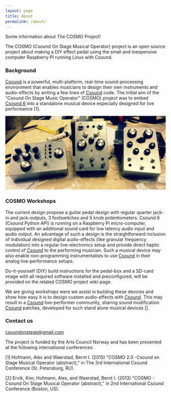 ```yaml
---
layout: page
title: About
permalink: /about/
---
```


Some information about The COSMO Project!

The COSMO (Csound On Stage Musical Operator) project is an open source project about making a DIY effect pedal using the small and inexpensive computer Raspberry PI running Linux with Csound.

### Background

[Csound](https://csound.com) is a powerful, multi-platform, real-time sound-processing environment that enables musicians to design their own instruments and audio-effects by writing a few lines of [Csound](https://csound.com) code. The initial aim of the “Csound On Stage Music Operator” (COSMO) project was to embed [Csound 6](https://csound.com) into a standalone musical device especially designed for live performance [1].

![alt text](/images/3_COSMO_designs.JPG "3 different COSMO designs")

### COSMO Workshops 

The current design propose a guitar pedal design with regular quarter jack-in and jack-outputs, 3 footswitches and 5 knob potentiometers. Csound 6 (Csound Python API) is running on a Raspberry Pi micro-computer, equipped with an additional sound card for low latency audio input and audio output. An advantage of such a design is the straightforward inclusion of individual designed digital audio-effects (like granular frequency modulation) into a regular live-electronics setup and provide direct haptic control of [Csound](https://csound.com) to the performing musician. Such a musical device may also enable non-programming instrumentalists to use [Csound](https://csound.com) in their analog live-performance setups. 

Do-it-yourself (DIY) build instructions for the pedal-box and a SD-card image with all required software installed and preconfigured, will be provided on the related COSMO project wiki-page. 

We are giving workshops were we assist in building these devices and show how easy it is to design custom audio-effects with [Csound](https://csound.com). This may result in a [Csound](https://csound.com) live-performer community, sharing sound modification [Csound](https://csound.com) patches, developed for such stand alone musical devices [].

### Contact us

[csoundonstage@gmail.com](mailto:csoundonstage@gmail.com)

The project is funded by the Arts Council Norway and has been presented at the following international conferences:

[1] Hofmann, Alex and Waerstad, Bernt I. (2015)
"COSMO 2.0 -Csound on Stage Musical Operator (abstract),"
in The 3rd International Csound Conference (St. Petersburg, RU).

[2] Ervik, Kim; Hofmann, Alex, and Waerstad, Bernt I. (2013)
"COSMO - Csound On Stage Musical Operator (abstract),"
in 2nd International Csound Conference (Boston, US).
